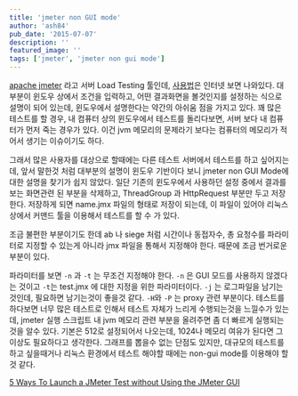 ```yaml
---
title: 'jmeter non GUI mode'
author: 'ash84'
pub_date: '2015-07-07'
description: ''
featured_image: ''
tags: ['jmeter', 'jmeter non gui mode']
---
```



[apache jmeter](http://jmeter.apache.org/) 라고 서버 Load Testing 툴인데, [사용법](http://codeigniter-kr.org/lecture/view/289/page/1)은 인터넷 보면 나와있다. 대부분이 윈도우 상에서 조건을 입력하고, 어떤 결과화면을 볼것인지를 설정하는 식으로 설명이 되어 있는데, 윈도우에서 설명한다는 약간의 아쉬움 점을 가지고 있다. 꽤 많은 테스트를 할 경우, 내 컴퓨터 상의 윈도우에서 테스트를 돌리다보면, 서버 보다 내 컴퓨터가 먼저 죽는 경우가 있다. 이건 jvm 메모리의 문제라기 보다는 컴퓨터의 메모리가 적어서 생기는 이슈이기도 하다.

그래서 많은 사용자를 대상으로 할때에는 다른 테스트 서버에서 테스트를 하고 싶어지는데, 앞서 말한것 처럼 대부분의 설명이 윈도우 기반이다 보니 jmeter non GUI Mode에 대한 설명을 찾기가 쉽지 않았다. 일단 기존의 윈도우에서 사용하던 설정 중에서 결과를 보는 화면관련 된 부분을 삭제하고, ThreadGroup 과 HttpRequest 부분만 두고 저장한다. 저장하게 되면 name.jmx 파일의 형태로 저장이 되는데, 이 파일이 있어야 리눅스 상에서 커맨드 툴을 이용해서 테스트를 할 수 가 있다.

<script src="https://gist.github.com/AhnSeongHyun/ff7f2964af8c44f3a424.js"></script>

조금 불편한 부분이기도 한데 ab 나 siege 처럼 시간이나 동접자수, 총 요청수를 파라미터로 지정할 수 있는게 아니라 jmx 파일을 통해서 지정해야 한다. 때문에 조금 번거로운 부분이 있다.

<script src="https://gist.github.com/AhnSeongHyun/314058d4e94a90a23f3c.js"></script>

파라미터를 보면 `-n` 과 `-t` 는 무조건 지정해야 한다. `-n` 은 GUI 모드를 사용하지 않겠다는 것이고 `-t`는 test.jmx 에 대한 지정을 위한 파라미터이다. `-j` 는 로그파일을 남기는 것인데, 필요하면 남기는것이 좋을것 같다. `-H`와 `-P` 는 proxy 관련 부분이다. 테스트를 하다보면 너무 많은 테스트로 인해서 테스트 자체가 느리게 수행되는것을 느낄수가 있는데, jmeter 실행 스크립트 내 jvm 메모리 관련 부분을 올려주면 좀 더 빠르게 실행되는것을 알수 있다. 기본은 512로 설정되어서 나오는데, 1024나 메모리 여유가 된다면 그 이상도 필요하다고 생각한다. 그래프를 뽑을수 없는 단점도 있지만, 대규모의 테스트를 하고 싶을때거나 리눅스 환경에서 테스트 해야할 때에는 non-gui mode를 이용해야 할 것 같다.

[5 Ways To Launch a JMeter Test without Using the JMeter GUI](https://blazemeter.com/blog/5-ways-launch-jmeter-test-without-using-jmeter-gui "5 Ways To Launch a JMeter Test without Using the JMeter GUI")



